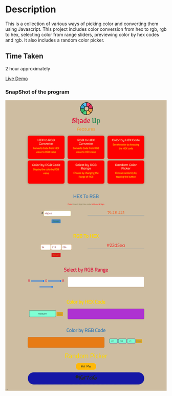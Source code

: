# Description
This is a collection of various ways of picking color and converting them using Javascript. This project includes color conversion from hex to rgb, rgb to hex, selecting color from range sliders, previewing color by hex codes and rgb. It also includes a random color picker.
## Time Taken

2 hour approximately

[Live Demo](https://shadeup-akj.netlify.app/)

### SnapShot of the program

![Snap](./snap.png)